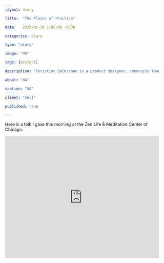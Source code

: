 ```yaml
---
layout: diary

title:  "The Places of Practice"

date:   2025-01-19 1:00:00 -0500

categories: diary

type: "diary"

image: "NA"

tags: [project]

description: "Christian Solorzano is a product designer, community leader, educator, and podcast host."

about: "NA"

caption: "NA"

client: "Self"

published: true

---
```

Here is a talk I gave this morning at the Zen Life & Meditation Center of Chicago.

<iframe width="100%" height="400" src="https://www.youtube.com/embed/S-UriZt3O5s?si=xSXIAf9eSOVzjn_t" title="YouTube 
video player" frameborder="0" allow="accelerometer; autoplay; clipboard-write; encrypted-media; gyroscope; picture-in-picture; web-share" referrerpolicy="strict-origin-when-cross-origin" allowfullscreen></iframe>